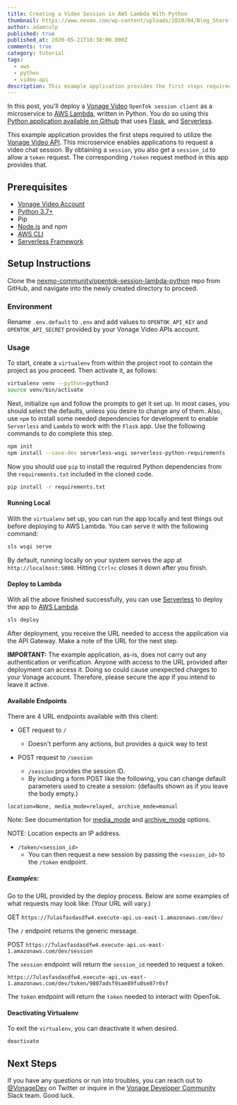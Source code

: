 ```yaml
---
title: Creating a Video Session in AWS Lambda With Python
thumbnail: https://www.nexmo.com/wp-content/uploads/2020/04/Blog_Share-Your-Screen_1200x600.png
author: adamculp
published: true
published_at: 2020-05-21T10:30:00.000Z
comments: true
category: tutorial
tags:
  - aws
  - python
  - video-api
description: This example application provides the first steps required to utilize the Vonage Video API. This microservice enables applications to request a video chat session.
---
```


In this post, you'll deploy a [Vonage Video](https://www.vonage.com/communications-apis/video/) `OpenTok session client` as a microservice to [AWS Lambda](https://aws.amazon.com/lambda/), written in Python. You do so using this [Python application available on Github](https://github.com/nexmo-community/opentok-session-lambda-python) that uses [Flask](https://flask.palletsprojects.com/en/1.1.x/), and [Serverless](https://serverless.com/framework/docs/getting-started/).

This example application provides the first steps required to utilize the [Vonage Video API](https://www.vonage.com/communications-apis/video/). This microservice enables applications to request a video chat session. By obtaining a `session`, you also get a `session_id` to allow a `token` request. The corresponding `/token` request method in this app provides that.

## Prerequisites
* [Vonage Video Account](https://tokbox.com/account/user/signup?utm_source=DEV_REL&utm_medium=blog&utm_campaign=creating-a-video-session-in-aws-lambda-with-python)
* [Python 3.7+](https://www.python.org/)
* Pip
* [Node.js](https://nodejs.org/en/) and npm
* [AWS CLI](https://aws.amazon.com/cli/)
* [Serverless Framework](https://serverless.com/framework/docs/getting-started/)

## Setup Instructions
Clone the [nexmo-community/opentok-session-lambda-python](https://github.com/nexmo-community/opentok-session-lambda-python) repo from GitHub, and navigate into the newly created directory to proceed.

### Environment
Rename `.env.default` to `.env` and add values to `OPENTOK_API_KEY` and `OPENTOK_API_SECRET` provided by your Vonage Video APIs account.

### Usage
To start, create a `virtualenv` from within the project root to contain the project as you proceed. Then activate it, as follows:

```bash
virtualenv venv --python=python3
source venv/bin/activate
```

Next, initialize `npm` and follow the prompts to get it set up. In most cases, you should select the defaults, unless you desire to change any of them. Also, use `npm` to install some needed dependencies for development to enable `Serverless` and `Lambda` to work with the `Flask` app. Use the following commands to do complete this step.

```bash
npm init
npm install --save-dev serverless-wsgi serverless-python-requirements
```

Now you should use `pip` to install the required Python dependencies from the `requirements.txt` included in the cloned code.

```bash
pip install -r requirements.txt
```

#### Running Local
With the `virtualenv` set up, you can run the app locally and test things out before deploying to AWS Lambda. You can serve it with the following command:

```bash
sls wsgi serve
```

By default, running locally on your system serves the app at `http://localhost:5000`. Hitting `Ctrl+c` closes it down after you finish.

#### Deploy to Lambda
With all the above finished successfully, you can use [Serverless](https://serverless.com/framework/docs/getting-started/) to deploy the app to [AWS Lambda](https://aws.amazon.com/lambda/).

```bash
sls deploy
```

After deployment, you receive the URL needed to access the application via the API Gateway. Make a note of the URL for the next step.

**IMPORTANT:** The example application, as-is, does not carry out any authentication or verification. Anyone with access to the URL provided after deployment can access it. Doing so could cause unexpected charges to your Vonage account. Therefore, please secure the app if you intend to leave it active. 

#### Available Endpoints
There are 4 URL endpoints available with this client:

* GET request to `/`
    - Doesn't perform any actions, but provides a quick way to test

* POST request to `/session`
    - `/session` provides the session ID.
    - By including a form POST like the following, you can change default parameters used to create a session: (defaults shown as if you leave the body empty.)
    
```
location=None, media_mode=relayed, archive_mode=manual
```
Note: See documentation for [media_mode](https://tokbox.com/developer/guides/create-session/#media-mode) and [archive_mode](https://tokbox.com/developer/guides/create-session/#archive-mode) options.

NOTE: Location expects an IP address.

* `/token/<session_id>`
    - You can then request a new session by passing the `<session_id>` to the `/token` endpoint.

##### Examples:
Go to the URL provided by the deploy process. Below are some examples of what requests may look like: (Your URL will vary.)

GET `https://7ulasfasdasdfw4.execute-api.us-east-1.amazonaws.com/dev/`

The `/` endpoint returns the generic message.

POST `https://7ulasfasdasdfw4.execute-api.us-east-1.amazonaws.com/dev/session`

The `session` endpoint will return the `session_id` needed to request a token.

`https://7ulasfasdasdfw4.execute-api.us-east-1.amazonaws.com/dev/token/9807adsf0sae89fu0se87r0sf`

The `token` endpoint will return the `token` needed to interact with OpenTok.

#### Deactivating Virtualenv
To exit the `virtualenv`, you can deactivate it when desired.

```bash
deactivate
```

## Next Steps
If you have any questions or run into troubles, you can reach out to [@VonageDev](https://twitter.com/vonagedev) on Twitter or inquire in the [Vonage Developer Community](http://nexmo-community.slack.com) Slack team. Good luck.
